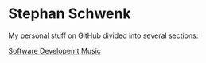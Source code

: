 # Stephan Schwenk

My personal stuff on GitHub divided into several sections:

[Software Developemt](./software.md)
[Music](./music.md)
